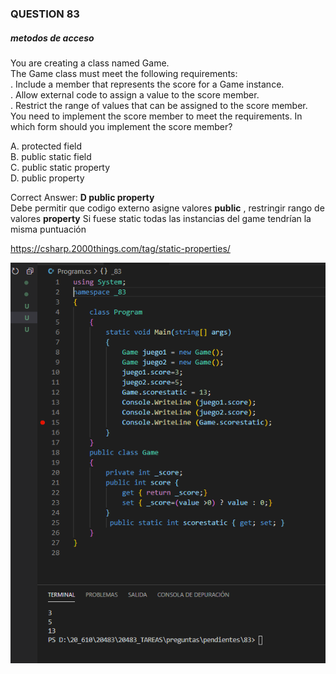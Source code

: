 ### QUESTION 83 

##### metodos de acceso 

You are creating a class named Game.  
The Game class must meet the following requirements:  
. Include a member that represents the score for a Game instance.  
. Allow external code to assign a value to the score member.  
. Restrict the range of values that can be assigned to the score member.  
You need to implement the score member to meet the requirements. In which form should you implement the score member?  

A. protected field   
B. public static field   
C. public static property   
D. public property   

Correct Answer: **D public property**  
Debe permitir que codigo externo asigne valores **public** , restringir rango de valores **property**
Si fuese static todas las instancias del game tendrían la misma puntuación

https://csharp.2000things.com/tag/static-properties/

![programa](captura.PNG)





